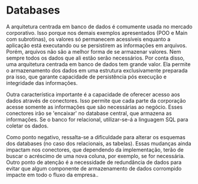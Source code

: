 # Databases

A arquitetura centrada em banco de dados é comumente usada no mercado corporativo. Isso porque nos demais exemplos apresentados (POO e Main com subrotinas), os valores só permanecem acessíveis enquanto a aplicação está executando ou se persistirem as informações em arquivos. Porém, arquivos não são a melhor forma de se armazenar valores. Nem sempre todos os dados que ali estão serão necessários. Por conta disso, uma arquitetura centrada em banco de dados tem grande valor. Ela permite o armazenamento dos dados em uma estrutura exclusivamente preparada pra isso, que garante capacidade de persistência pós execução e integridade das informações.

Outra característica importante é a capacidade de oferecer acesso aos dados através de conectores. Isso permite que cada parte da corporação acesse somente as informações que são necessárias ao negócio. Esses conectores irão se 'encaixar' no database central, que armazena as informações. Se o banco for relacional, utilizar-se-á a linguagem SQL para coletar os dados.

Como ponto negativo, ressalta-se a dificuldade para alterar os esquemas dos databases (no caso dos relacionais, as tabelas). Essas mudanças ainda impactam nos conectores, que dependendo da implementação, terão de buscar o acréscimo de uma nova coluna, por exemplo, se for necessária. Outro ponto de atenção é a necessidade de redundância de dados para evitar que algum componente de armazenamento de dados corrompido impacte em todo o fluxo da empresa..